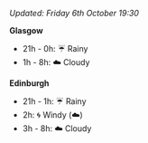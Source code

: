 *Updated: Friday 6th October 19:30*

**Glasgow**

* 21h - 0h: :umbrella: Rainy
* 1h - 8h: :cloud: Cloudy

**Edinburgh**

* 21h - 1h: :umbrella: Rainy
* 2h: :cyclone: Windy (:cloud:)
* 3h - 8h: :cloud: Cloudy
